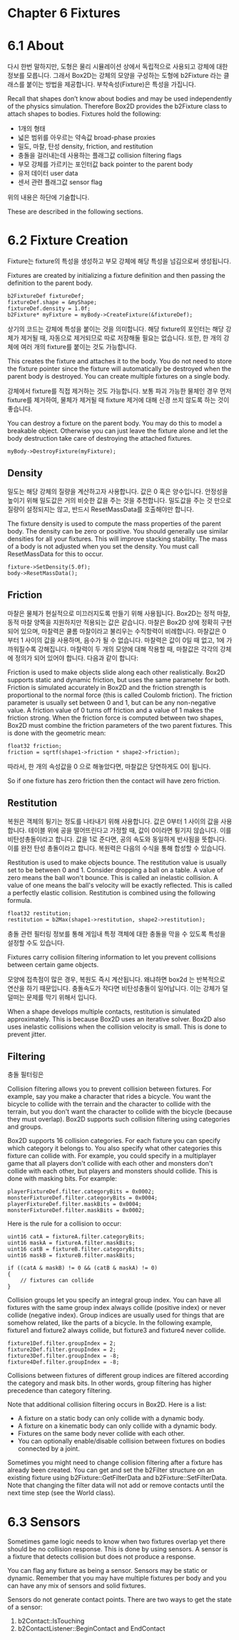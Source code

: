 # Chapter 6 Fixtures

# 6.1 About

다시 한번 말하지만, 도형은 물리 시뮬레이션 상에서 독립적으로 사용되고 강체에 대한 정보를 모릅니다. 그래서 Box2D는 강체의 모양을 구성하는 도형에 b2Fixture 라는 클래스를 붙이는 방법을 제공합니다. 부착속성(Fixture)은 특성을 가집니다.

Recall that shapes don’t know about bodies and may be used independently of the physics simulation. Therefore Box2D provides the b2Fixture class to attach shapes to bodies. Fixtures hold the following:

* 1개의 형태
* 넓은 범위를 아우르는 약속값 broad-phase proxies
* 밀도, 마찰, 탄성 density, friction, and restitution
* 충돌을 걸러내는데 사용하는 플래그값 collision filtering flags
* 부모 강체를 가르키는 포인터값 back pointer to the parent body
* 유저 데이터 user data
* 센서 관련 플래그값 sensor flag

위의 내용은 하단에 기술합니다.

These are described in the following sections.

# 6.2 Fixture Creation

Fixture는 fixture의 특성을 생성하고 부모 강체에 해당 특성을 넘김으로써 생성됩니다.

Fixtures are created by initializing a fixture definition and then passing the definition to the parent body.

	b2FixtureDef fixtureDef;
    fixtureDef.shape = &myShape;
	fixtureDef.density = 1.0f;
	b2Fixture* myFixture = myBody->CreateFixture(&fixtureDef);
	

상기의 코드는 강체에 특성을 붙이는 것을 의미합니다. 해당 fixture의 포인터는 해당 강체가 제거될 때, 자동으로 제거되므로 따로 저장해둘 필요는 없습니다. 또한, 한 개의 강체에 여러 개의 fixture를 붙이는 것도 가능합니다.

This creates the fixture and attaches it to the body. You do not need to store the fixture pointer since the fixture will automatically be destroyed when the parent body is destroyed. You can create multiple fixtures on a single body.

강체에서 fixture를 직접 제거하는 것도 가능합니다. 보통 파괴 가능한 물체인 경우 먼저 fixture를 제거하여, 물체가 제거될 때 fixture 제거에 대해 신경 쓰지 않도록 하는 것이 좋습니다.

You can destroy a fixture on the parent body. You may do this to model a breakable object. Otherwise you can just leave the fixture alone and let the body destruction take care of destroying the attached fixtures.

	myBody->DestroyFixture(myFixture);

## Density

밀도는 해당 강체의 질량을 계산하고자 사용합니다. 값은 0 혹은 양수입니다. 안정성을 높이기 위해 밀도값은 거의 비슷한 값을 주는 것을 추천합니다.
밀도값을 주는 것 만으로 질량이 설정되지는 않고, 반드시 ResetMassData를 호출해야만 합니다.

 The fixture density is used to compute the mass properties of the parent body. The density can be zero or positive. You should generally use similar densities for all your fixtures. This will improve stacking stability.
The mass of a body is not adjusted when you set the density. You must call ResetMassData for this to occur.
	
	fixture->SetDensity(5.0f);
	body->ResetMassData();
	
## Friction

마찰은 물체가 현실적으로 미끄러지도록 만들기 위해 사용됩니다. Box2D는 정적 마찰, 동적 마찰 양쪽을 지원하지만 적용되는 값은 같습니다. 마찰은 Box2D 상에 정확히 구현되어 있으며, 마찰력은 쿨롬 마찰이라고 불리우는 수직항력이 비례합니다. 마찰값은 0 부터 1 사이의 값을 사용하며, 음수가 될 수 없습니다. 마찰력은 값이 0일 때 없고, 1에 가까워질수록 강해집니다. 마찰력이 두 개의 모양에 대해 작용할 때, 마찰값은 각각의 강체에 정의가 되어 있어야 합니다. 다음과 같이 합니다:

Friction is used to make objects slide along each other realistically. Box2D supports static and dynamic friction, but uses the same parameter for both. Friction is simulated accurately in Box2D and the friction strength is proportional to the normal force (this is called Coulomb friction). The friction parameter is usually set between 0 and 1, but can be any non-negative value. A friction value of 0 turns off friction and a value of 1 makes the friction strong. When the friction force is computed between two shapes, Box2D must combine the friction parameters of the two parent fixtures. This is done with the geometric mean:

	float32 friction;
	friction = sqrtf(shape1->friction * shape2->friction);
	
따라서, 한 개의 속성값을 0 으로 해놓았다면, 마찰값은 당연하게도 0이 됩니다.

So if one fixture has zero friction then the contact will have zero friction.

## Restitution

복원은 객체의 튕기는 정도를 나타내기 위해 사용합니다. 값은 0부터 1 사이의 값을 사용합니다. 테이블 위에 공을 떨어뜨린다고 가정할 때, 값이 0이라면 튕기지 않습니다. 이를 비탄성총돌이라고 합니다. 값을 1로 준다면, 공의 속도와 동일하게 반사됨을 뜻합니다. 이를 완전 탄성 총돌이라고 합니다. 복원력은 다음의 수식을 통해 합성할 수 있습니다.

Restitution is used to make objects bounce. The restitution value is usually set to be between 0 and 1. Consider dropping a ball on a table. A value of zero means the ball won't bounce. This is called an inelastic collision. A value of one means the ball's velocity will be exactly reflected. This is called a perfectly elastic collision. Restitution is combined using the following formula.

	float32 restitution;
	restitution = b2Max(shape1->restitution, shape2->restitution);
	
충돌 관련 필터링 정보를 통해 게임내 특정 객체에 대한 충돌을 막을 수 있도록 특성을 설정할 수도 있습니다.

Fixtures carry collision filtering information to let you prevent collisions between certain game objects.

모양에 접촉점이 많은 경우, 복원도 즉시 계산됩니다. 왜냐하면 box2d 는 반복적으로 연산을 하기 때문입니다. 충돌속도가 작다면 비탄성충돌이 일어납니다. 이는 강체가 덜덜떠는 문제를 막기 위해서 입니다.

When a shape develops multiple contacts, restitution is simulated approximately. This is because Box2D uses an iterative solver. Box2D also uses inelastic collisions when the collision velocity is small. This is done to prevent jitter.

## Filtering

충돌 필터링은 

Collision filtering allows you to prevent collision between fixtures. For example, say you make a character that rides a bicycle. You want the bicycle to collide with the terrain and the character to collide with the terrain, but you don't want the character to collide with the bicycle (because they must overlap). Box2D supports such collision filtering using categories and groups.

Box2D supports 16 collision categories. For each fixture you can specify which category it belongs to. You also specify what other categories this fixture can collide with. For example, you could specify in a multiplayer game that all players don't collide with each other and monsters don't collide with each other, but players and monsters should collide. This is done with masking bits. For example:

	playerFixtureDef.filter.categoryBits = 0x0002;
	monsterFixtureDef.filter.categoryBits = 0x0004;
	playerFixtureDef.filter.maskBits = 0x0004;
	monsterFixtureDef.filter.maskBits = 0x0002;

Here is the rule for a collision to occur:

	uint16 catA = fixtureA.filter.categoryBits;
	uint16 maskA = fixtureA.filter.maskBits;
	uint16 catB = fixtureB.filter.categoryBits;
	uint16 maskB = fixtureB.filter.maskBits;

	if ((catA & maskB) != 0 && (catB & maskA) != 0)
	{
		// fixtures can collide
	}
	
Collision groups let you specify an integral group index. You can have all fixtures with the same group index always collide (positive index) or never collide (negative index). Group indices are usually used for things that are somehow related, like the parts of a bicycle. In the following example, fixture1 and fixture2 always collide, but fixture3 and fixture4 never collide.

	fixture1Def.filter.groupIndex = 2;
	fixture2Def.filter.groupIndex = 2;
	fixture3Def.filter.groupIndex = -8;
	fixture4Def.filter.groupIndex = -8;
	
Collisions between fixtures of different group indices are filtered according the category and mask bits. In other words, group filtering has higher precedence than category filtering.

Note that additional collision filtering occurs in Box2D. Here is a list:

* A fixture on a static body can only collide with a dynamic body.
* A fixture on a kinematic body can only collide with a dynamic body.
* Fixtures on the same body never collide with each other.
* You can optionally enable/disable collision between fixtures on bodies connected by a joint.

Sometimes you might need to change collision filtering after a fixture has already been created. You can get and set the b2Filter structure on an existing fixture using b2Fixture::GetFilterData and b2Fixture::SetFilterData. Note that changing the filter data will not add or remove contacts until the next time step (see the World class).

# 6.3 Sensors

Sometimes game logic needs to know when two fixtures overlap yet there should be no collision response. This is done by using sensors. A sensor is a fixture that detects collision but does not produce a response.

You can flag any fixture as being a sensor. Sensors may be static or dynamic. Remember that you may have multiple fixtures per body and you can have any mix of sensors and solid fixtures.

Sensors do not generate contact points. There are two ways to get the state of a sensor:

1. b2Contact::IsTouching
1. b2ContactListener::BeginContact and EndContact
